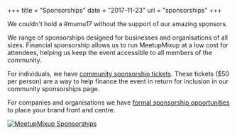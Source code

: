 +++
title = "Sponsorships"
date = "2017-11-23"
url = "sponsorships"
+++

We couldn't hold a #mumu17 without the support of our amazing sponsors.

We range of sponsorships designed for businesses and organisations of all sizes. Financial sponsorship allows us to run MeetupMixup at a low cost for attendees, helping us keep the event accessible to all members of the community.

For individuals, we have [community sponsorship tickets](/tickets). These tickets ($50 per person) are a way to help finance the event in return for inclusion in our community sponsorships page.

For companies and organisations we have [formal sponsorship opportunities](/meetupmixup2017_prospectus.pdf) to place your brand front and centre.

[![MeetupMixup Sponsorships](/img/sponsorships.png?foo)](/meetupmixup2017_prospectus.pdf)
